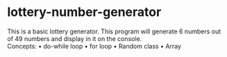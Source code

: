# lottery-number-generator

This is a basic lottery generator.  This program will generate 6 numbers out of 49 numbers and display in it on the console.  
Concepts:
•	do-while loop
•	for loop
•	Random class
•	Array
